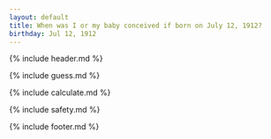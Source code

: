 ```yaml
---
layout: default
title: When was I or my baby conceived if born on July 12, 1912?
birthday: Jul 12, 1912
---
```


{% include header.md %}

{% include guess.md %}

{% include calculate.md %}

{% include safety.md %}

{% include footer.md %}



